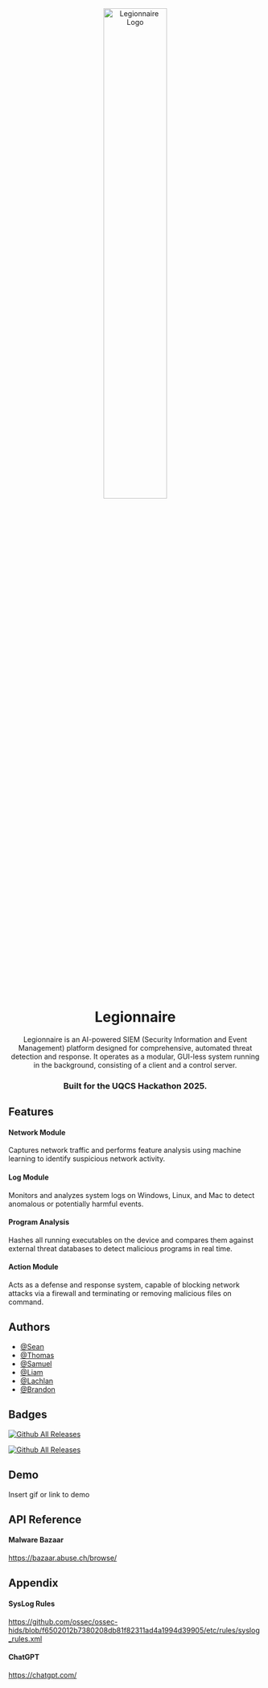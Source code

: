 <div align="center">
<img src="[https://raw.githubusercontent.com/LegionnaireDevs/legionnaire/blob/main/hackathon%20legionnare.png?raw=true](https://raw.githubusercontent.com/LegionnaireDevs/legionnaire/refs/heads/main/hackathon%20legionnare.png)" alt="Legionnaire Logo" width="50%">


<h1>Legionnaire</h1> 
<p>
Legionnaire is an AI-powered SIEM (Security Information and Event Management) platform designed for comprehensive, automated threat detection and response. It operates as a modular, GUI-less system running in the background, consisting of a client and a control server.
</p>


<h3> Built for the UQCS Hackathon 2025. </h3>
</div>

## Features

#### Network Module
Captures network traffic and performs feature analysis using machine learning to identify suspicious network activity.

#### Log Module
Monitors and analyzes system logs on Windows, Linux, and Mac to detect anomalous or potentially harmful events.

#### Program Analysis
Hashes all running executables on the device and compares them against external threat databases to detect malicious programs in real time.

#### Action Module
Acts as a defense and response system, capable of blocking network attacks via a firewall and terminating or removing malicious files on command.



## Authors

- [@Sean](https://github.com/seanhramsey)
- [@Thomas](https://github.com/TomMcPh)
- [@Samuel](https://github.com/smp46)
- [@Liam](https://github.com/Meemum)
- [@Lachlan](https://github.com/Lachlanoc)
- [@Brandon](https://github.com/Bangu7)



## Badges

[![Github All Releases](https://img.shields.io/github/downloads/LegionnaireDevs/legionnaire/total.svg)]()

[![Github All Releases](https://img.shields.io/badge/version%201.1-345eeb)]()


## Demo

Insert gif or link to demo


## API Reference

#### Malware Bazaar
https://bazaar.abuse.ch/browse/




## Appendix


#### SysLog Rules

https://github.com/ossec/ossec-hids/blob/f6502012b7380208db81f82311ad4a1994d39905/etc/rules/syslog_rules.xml

#### ChatGPT

https://chatgpt.com/


